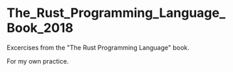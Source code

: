# The_Rust_Programming_Language_Book_2018

Excercises from the "The Rust Programming Language" book.

For my own practice.
